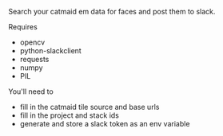 Search your catmaid em data for faces and post them to slack.

Requires

- opencv
- python-slackclient
- requests
- numpy
- PIL


You'll need to

- fill in the catmaid tile source and base urls
- fill in the project and stack ids
- generate and store a slack token as an env variable
